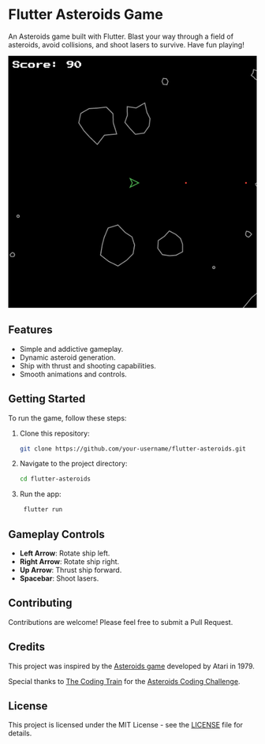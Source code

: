 # Flutter Asteroids Game

An Asteroids game built with Flutter. Blast your way through a field of asteroids, avoid collisions, and shoot lasers to survive. Have fun playing!

![Game Screenshot](flutter_asteroids.png)

## Features

- Simple and addictive gameplay.
- Dynamic asteroid generation.
- Ship with thrust and shooting capabilities.
- Smooth animations and controls.

## Getting Started

To run the game, follow these steps:

1. Clone this repository:

   ```bash
   git clone https://github.com/your-username/flutter-asteroids.git
   ```

2. Navigate to the project directory:

   ```bash
   cd flutter-asteroids
   ```

3. Run the app:

   ```bash
    flutter run
   ```

## Gameplay Controls

- **Left Arrow**: Rotate ship left.
- **Right Arrow**: Rotate ship right.
- **Up Arrow**: Thrust ship forward.
- **Spacebar**: Shoot lasers.

## Contributing

Contributions are welcome! Please feel free to submit a Pull Request.

## Credits

This project was inspired by the [Asteroids game](<https://en.wikipedia.org/wiki/Asteroids_(video_game)>) developed by Atari in 1979.

Special thanks to [The Coding Train](https://www.youtube.com/@TheCodingTrain/featured) for the [Asteroids Coding Challenge](https://www.youtube.com/watch?v=hacZU523FyM).

## License

This project is licensed under the MIT License - see the [LICENSE](LICENSE) file for details.

